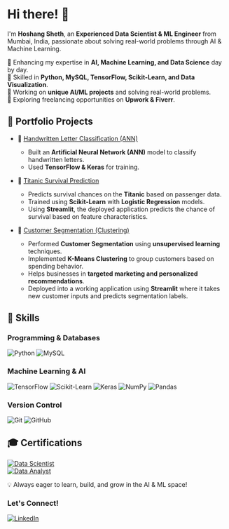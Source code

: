 # Hi there! 👋  

I'm **Hoshang Sheth**, an **Experienced Data Scientist & ML Engineer** from Mumbai, India, passionate about solving real-world problems through AI & Machine Learning.  

🔹 Enhancing my expertise in **AI, Machine Learning, and Data Science** day by day.  
🔹 Skilled in **Python, MySQL, TensorFlow, Scikit-Learn, and Data Visualization**.  
🔹 Working on **unique AI/ML projects** and solving real-world problems.  
🔹 Exploring freelancing opportunities on **Upwork & Fiverr**.  

## 🚀 Portfolio Projects  
- 📌 [Handwritten Letter Classification (ANN)](https://github.com/Hoshhh08/Letter-Classification-using-ANN)  
  - Built an **Artificial Neural Network (ANN)** model to classify handwritten letters.  
  - Used **TensorFlow & Keras** for training. 

- 📌 [Titanic Survival Prediction](https://titanic-survived.streamlit.app/)  
  - Predicts survival chances on the **Titanic** based on passenger data.  
  - Trained using **Scikit-Learn** with **Logistic Regression** models.
  - Using **Streamlit**, the deployed application predicts the chance of survival based on feature characteristics.  

- 📌 [Customer Segmentation (Clustering)](https://github.com/Hoshhh08/Project-CS)  
  - Performed **Customer Segmentation** using **unsupervised learning** techniques.  
  - Implemented **K-Means Clustering** to group customers based on spending behavior.  
  - Helps businesses in **targeted marketing and personalized recommendations**.
  - Deployed into a working application using **Streamlit** where it takes new customer inputs and predicts segmentation labels.

## 🚀 Skills

### Programming & Databases
![Python](https://img.shields.io/badge/Python-3776AB?style=for-the-badge&logo=python&logoColor=white)
![MySQL](https://img.shields.io/badge/MySQL-4479A1?style=for-the-badge&logo=mysql&logoColor=white)

### Machine Learning & AI
![TensorFlow](https://img.shields.io/badge/TensorFlow-FF6F00?style=for-the-badge&logo=tensorflow&logoColor=white)
![Scikit-Learn](https://img.shields.io/badge/Scikit--Learn-F7931E?style=for-the-badge&logo=scikit-learn&logoColor=white)
![Keras](https://img.shields.io/badge/Keras-D00000?style=for-the-badge&logo=keras&logoColor=white)
![NumPy](https://img.shields.io/badge/NumPy-013243?style=for-the-badge&logo=numpy&logoColor=white)
![Pandas](https://img.shields.io/badge/Pandas-150458?style=for-the-badge&logo=pandas&logoColor=white)

### Version Control
![Git](https://img.shields.io/badge/Git-F05032?style=for-the-badge&logo=git&logoColor=white)
![GitHub](https://img.shields.io/badge/GitHub-181717?style=for-the-badge&logo=github&logoColor=white)

## 🎓 Certifications  

[![Data Scientist](https://img.shields.io/badge/Data%20Scientist-March%202025-blue?style=for-the-badge)](https://drive.google.com/file/d/1JL7bSjSbNduv03cadgaMH4R98gJxufrL/view)  
[![Data Analyst](https://img.shields.io/badge/Data%20Analyst-April%202024-green?style=for-the-badge)](https://drive.google.com/file/d/1GS4yX-rZeO179BGDo9-lE7Ycu6TrYYrk/view)    


💡 Always eager to learn, build, and grow in the AI & ML space!  

### Let's Connect!  
[![LinkedIn](https://img.shields.io/badge/LinkedIn-Connect-blue?logo=linkedin)](https://www.linkedin.com/in/hoshang-sheth-b1aa3b261/)
